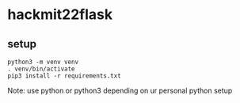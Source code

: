 # hackmit22flask

## setup

```
python3 -m venv venv
. venv/bin/activate
pip3 install -r requirements.txt
```
Note: use python or python3 depending on ur personal python setup
